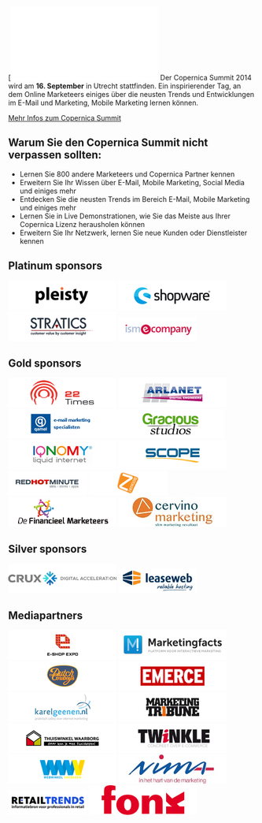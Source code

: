[![](./copernica-summit.md)
Der Copernica Summit 2014 wird am **16. September** in Utrecht
stattfinden. Ein inspirierender Tag, an dem Online Marketeers einiges
über die neusten Trends und Entwicklungen im E-Mail und Marketing,
Mobile Marketing lernen können.

[Mehr Infos zum Copernica
Summit](http://www.copernica.com/en/copernica-summit/copernica-summit "Mehr Infos zum Copernica Summit")

Warum Sie den Copernica Summit nicht verpassen sollten:
-------------------------------------------------------

-   Lernen Sie 800 andere Marketeers und Copernica Partner kennen
-   Erweitern Sie Ihr Wissen über E-Mail, Mobile Marketing, Social Media
    und einiges mehr
-   Entdecken Sie die neusten Trends im Bereich E-Mail, Mobile Marketing
    und einiges mehr
-   Lernen Sie in Live Demonstrationen, wie Sie das Meiste aus Ihrer
    Copernica Lizenz herausholen können
-   Erweitern Sie Ihr Netzwerk, lernen Sie neue Kunden oder
    Dienstleister kennen

  Platinum sponsors
  --------------------------------------------------------------------------------------------------------------------------------------------------------------------------------------------------------------------------------------------------------------------------------------------------------------------------------------------------------------------------------------------
  [![Pleisty](../images/copernica-summit-partner-pleisty.png)](https://www.pleisty.com/ "Pleisty") [![Shopware](../images/copernica-summit-partner-shopware.png)](http://www.shopware.com "Shopware") [![Stratics](../images/copernica-summit-partner-stratics.png)](http://www.stratics.be "Stratics") [![ISM eCompany](../images/ism-ecompany.png)](http://www.ism.nl/ "ISM eCompany")

  Gold sponsors
  -------------------------------------------------------------------------------------------------------------------------------------------------------------------------------------------------------------------------------------------------------------------------------------------------------------------------------------------------------------------------------------------------------------------------------------------------------------------------------------------------------------------------------------------------------------------------------------------------------------------------------------------------------------------------------------------------------------------------------------------------------------------------------------------------------------------------------------------------------------------------------------------------------------------------------------------------------------------
  [![22 Times](../images/copernica-summit-partner-22times.png)](https://www.22times.com/ "22 Times") [![Arlanet](../images/copernica-summit-partner-arlanet.png)](http://www.arlanet.com "Arlanet") [![Qamel](../images/copernica-summit-partner-qamel.png)](http://www.qamel.nl "Qamel")[![Gracious Studios](../images/copernica-summit-partner-graciousstudios.png)](http://www.graciousstudios.nl/ "Gracious Studios")[![IQNOMY liquid internet](../images/copernica-summit-partner-iqnomy.png)](http://www.iqnomy.com/nl/ "IQNOMY liquid internet") [![](../images/scope.png)](http://www.scope.nl/ "Scope") [![](../images/redhotminute.png)](http://redhotminute.com "Redhotminute") [![](../images/bookerz.png)](http://www.bookerz.nl/ "Bookerz") [![](../images/de-financieel-marketeers.gif)](http://www.financieelmarketeers.nl/ "De Financieel Marketeers") [![](../images/cervino.jpg)](http://www.cervinomarketing.nl/ "Cervino Marketing")

  Silver sponsors
  --------------------------------------------------------------------------------------------------------------------------------------------------------------
  [![Crux Digital](../images/crux.png)](http://www.cruxdigital.nl/ "Crux Digital") [![Leasweb](../images/leaseweb.png)](http://www.leaseweb.com/ "Leaseweb")

  Mediapartners
  -----------------------------------------------------------------------------------------------------------------------------------------------------------------------------------------------------------------------------------------------------------------------------------------------------------------------------------------------------------------------------------------------------------------------------------------------------------------------------------------------------------------------------------------------------------------------------------------------------------------------------------------------------------------------------------------------------------------------------------------------------------------------------------------------------------------------------------------------------------------------------------------------------------------------------------------------------------------------------------------------------------------------------------------------------------------------------------------------------------------------------------------------------------------------------------------------------------------------------------------------------------------------------------------------------------------------------------------------------
  [![E-shop Expo](../images/copernica-summit-mediapartner-eshopexpo.png)](http://www.eshopexpo.eu/nl "E-shop Expo") [![MarketingFacts!](../images/copernica-summit-mediapartner-marketingfacts.png)](http://www.marketingfacts.nl) [![Dutch Cowboys](../images/copernica-summit-mediapartner-dutchcowboys.png)](http://dutchcowboys.nl/ "Dutch Cowboys") [![Emerce](../images/copernica-summit-mediapartner-emerce.png)](http://www.emerce.nl "Emerce") [![Karelgeenen.nl](../images/copernica-summit-mediapartner-karelgenen.png)](http://www.karelgeenen.nl "Karelgeenen.nl") [![MarketingTribune](../images/copernica-summit-mediapartner-marketingtribune.png)](http://www.marketingtribune.nl/ "MarketingTribune") [![Thuiswinkel.org](../images/copernica-summit-mediapartner-thuiswinkelorg.png)](http://thuiswinkel.org "Thuiswinkel.org") [![TwinkleMagazine](../images/copernica-summit-mediapartner-twinklemagazine.png)](http://www.twinklemagazine.nl/ "TwinkleMagazine") [![Webwinkel Vakdagen](../images/copernica-summit-mediapartner-webwinkelvd.png)](http://www.webwinkelvakdagen.nl/nl "Webwinkel Vakdagen") [![Nima](../images/nima.jpg)](http://nima.nl/ "Nima") [![E-shop Expo](../images/retailtrends.png)](http://www.retailnews.nl/ "Retailtrends") [![Fonk](../images/fonk.jpg)](http://fonkonline.nl/ "Fonk")


